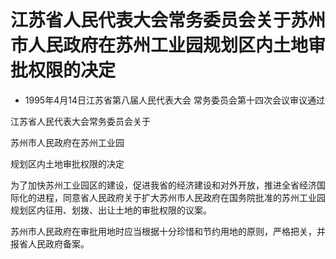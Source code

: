 # 江苏省人民代表大会常务委员会关于苏州市人民政府在苏州工业园规划区内土地审批权限的决定

- 1995年4月14日江苏省第八届人民代表大会
  常务委员会第十四次会议审议通过

<!-- INFO END -->

江苏省人民代表大会常务委员会关于

苏州市人民政府在苏州工业园

规划区内土地审批权限的决定

为了加快苏州工业园区的建设，促进我省的经济建设和对外开放，推进全省经济国际化的进程，同意省人民政府关于扩大苏州市人民政府在国务院批准的苏州工业园规划区内征用、划拨、出让土地的审批权限的议案。

苏州市人民政府在审批用地时应当根据十分珍惜和节约用地的原则，严格把关，并报省人民政府备案。
